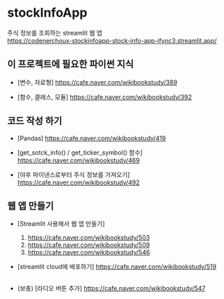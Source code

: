 # stockInfoApp
 주식 정보를 조회하는 streamlit 웹 앱  
https://codenerchoux-stockinfoapp-stock-info-app-jfync3.streamlit.app/   


## 이 프로젝트에 필요한 파이썬 지식
- [변수, 자료형]
https://cafe.naver.com/wikibookstudy/389  

- [함수, 클래스, 모듈]
https://cafe.naver.com/wikibookstudy/392   


## 코드 작성 하기
- [Pandas]
https://cafe.naver.com/wikibookstudy/419

- [get_sotck_info() / get_ticker_symbol() 함수]
https://cafe.naver.com/wikibookstudy/469

- [야후 파이낸스로부터 주식 정보를 가져오기]
https://cafe.naver.com/wikibookstudy/492


## 웹 앱 만들기
- [Streamlit 사용해서 웹 앱 만들기]
  1. https://cafe.naver.com/wikibookstudy/503
  2. https://cafe.naver.com/wikibookstudy/509
  3. https://cafe.naver.com/wikibookstudy/546

- [streamlit cloud에 배포하기]
https://cafe.naver.com/wikibookstudy/519

## 
- (보충) [라디오 버튼 추가]
https://cafe.naver.com/wikibookstudy/547

